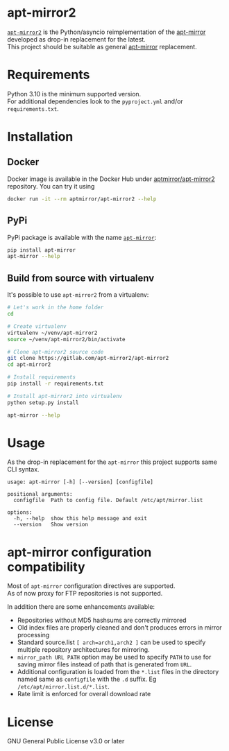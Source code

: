 # apt-mirror2

[`apt-mirror2`](https://gitlab.com/apt-mirror2/apt-mirror2) is the Python/asyncio reimplementation of the
[apt-mirror](https://github.com/apt-mirror/apt-mirror) developed as drop-in replacement for the latest.  
This project should be suitable as general [apt-mirror](https://github.com/apt-mirror/apt-mirror) replacement.

# Requirements

Python 3.10 is the minimum supported version.  
For additional dependencies look to the `pyproject.yml` and/or `requirements.txt`.

# Installation
## Docker

Docker image is available in the Docker Hub under [aptmirror/apt-mirror2](https://hub.docker.com/r/aptmirror/apt-mirror2) repository.
You can try it using

```bash
docker run -it --rm aptmirror/apt-mirror2 --help
```

## PyPi

PyPi package is available with the name [`apt-mirror`](https://pypi.org/project/apt-mirror/):

```bash
pip install apt-mirror
apt-mirror --help
```

## Build from source with virtualenv

It's possible to use `apt-mirror2` from a virtualenv:

```bash
# Let's work in the home folder
cd

# Create virtualenv
virtualenv ~/venv/apt-mirror2
source ~/venv/apt-mirror2/bin/activate

# Clone apt-mirror2 source code
git clone https://gitlab.com/apt-mirror2/apt-mirror2
cd apt-mirror2

# Install requirements
pip install -r requirements.txt

# Install apt-mirror2 into virtualenv
python setup.py install

apt-mirror --help
```

# Usage

As the drop-in replacement for the `apt-mirror` this project supports same CLI syntax.

```
usage: apt-mirror [-h] [--version] [configfile]

positional arguments:
  configfile  Path to config file. Default /etc/apt/mirror.list

options:
  -h, --help  show this help message and exit
  --version   Show version
```

# apt-mirror configuration compatibility

Most of `apt-mirror` configuration directives are supported.  
As of now proxy for FTP repositories is not supported.  

In addition there are some enhancements available:

- Repositories without MD5 hashsums are correctly mirrored
- Old index files are properly cleaned and don't produces errors in mirror processing
- Standard source.list `[ arch=arch1,arch2 ]` can be used to specify multiple repository architectures for mirroring.
- `mirror_path URL PATH` option may be used to specify `PATH` to use for saving mirror files instead of path that is generated from `URL`.
- Additional configuration is loaded from the `*.list` files in the directory named same as `configfile` with the `.d` suffix. Eg `/etc/apt/mirror.list.d/*.list`.
- Rate limit is enforced for overall download rate

# License

GNU General Public License v3.0 or later
